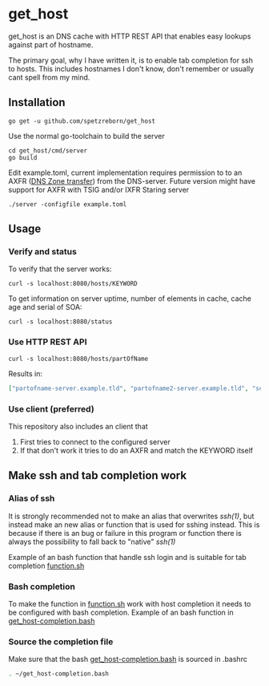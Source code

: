 # get_host

get_host is an DNS cache with HTTP REST API that enables easy lookups against part of hostname.

The primary goal, why I have written it, is to enable tab completion for ssh to hosts. This includes hostnames I don't know, don't remember
or usually cant spell from my mind.



## Installation
```
go get -u github.com/spetzreborn/get_host
```
Use the normal go-toolchain to build the server
```
cd get_host/cmd/server
go build
```

Edit example.toml, current implementation requires permission to to an AXFR ([DNS Zone transfer](https://en.wikipedia.org/wiki/DNS_zone_transfer)) from the DNS-server.
Future version might have support for AXFR with TSIG and/or IXFR
Staring server
```
./server -configfile example.toml
```

## Usage
### Verify and status
To verify that the server works:
```
curl -s localhost:8080/hosts/KEYWORD
```
To get information on server uptime, number of elements in cache, cache age and serial of SOA:
```
curl -s localhost:8080/status
```
### Use HTTP REST API
```
curl -s localhost:8080/hosts/partOfName
```
Results in:
```json
["partofname-server.example.tld", "partofname2-server.example.tld", "server-partofname.example.tld"]
```

### Use client (preferred)
This repository also includes an client that
1. First tries to connect to the configured server
2. If that don't work it tries to do an AXFR and match the KEYWORD itself

## Make ssh and tab completion work
### Alias of ssh
It is strongly recommended not to make an alias that overwrites  *ssh(1)*, but instead make an new alias or function that is used for sshing instead.
This is because if there is an bug or failure in this program or function there is always the possibility to fall back to "native" *ssh(1)*

Example of an bash function that handle ssh login and is suitable for tab completion [function.sh](function.sh)

### Bash completion

To make the function in [function.sh](function.sh) work with host completion it needs to be configured with bash completion.
Example of an bash function in [get_host-completion.bash](get_host-completion.bash)

### Source the completion file

Make sure that the bash [get_host-completion.bash](get_host-completion.bash) is sourced in .bashrc
```bash
. ~/get_host-completion.bash
```

